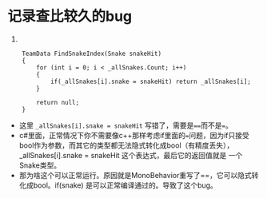 # 记录查比较久的bug

1. 
```
    TeamData FindSnakeIndex(Snake snakeHit)
    {
        for (int i = 0; i < _allSnakes.Count; i++)
        {
            if(_allSnakes[i].snake = snakeHit) return _allSnakes[i];
        }

        return null;
    }
```
* 这里 `_allSnakes[i].snake = snakeHit` 写错了，需要是`==`而不是`=`。
* c#里面，正常情况下你不需要像c++那样考虑if里面的`=`问题，因为if只接受 bool作为参数，而其它的类型都无法隐式转化成bool（有精度丢失），_allSnakes[i].snake = snakeHit 这个表达式，最后它的返回值就是 一个Snake类型。 
* 那为啥这个可以正常运行。原因就是MonoBehavior重写了==，它可以隐式转化成bool。if(snake) 是可以正常编译通过的。导致了这个bug。
